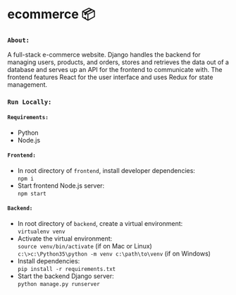 # ecommerce 📦
 
### `About:`
A full-stack e-commerce website. Django handles the backend for managing users, products, and orders, stores and retrieves the data out of a database and serves up an API for the frontend to communicate with.  The frontend features React for the user interface and uses Redux for state management.

### `Run Locally:`
#### `Requirements:`
* Python
* Node.js
#### `Frontend:`
* In root directory of `frontend`, install developer dependencies:<br> `npm i` <br>
* Start frontend Node.js server:<br> `npm start` <br>
#### `Backend:` <br>
* In root directory of `backend`, create a virtual environment:<br>
`virtualenv venv` <br>
* Activate the virtual environment: <br>
`source venv/bin/activate` (if on Mac or Linux) <br>
`c:\>c:\Python35\python -m venv c:\path\to\venv` (if on Windows) <br>
* Install dependencies: <br>
`pip install -r requirements.txt` <br>
* Start the backend Django server: <br>
`python manage.py runserver`
